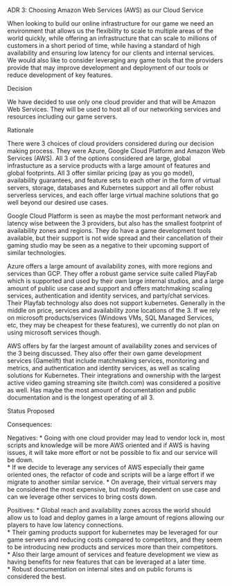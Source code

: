 ADR 3: Choosing Amazon Web Services (AWS) as our Cloud Service

When looking to build our online infrastructure for our game we need an environment that allows us the flexibility to scale to multiple areas of the world quickly, while offering an infrastructure that can scale to millions of customers in a short period of time, while having a standard of high availability and ensuring low latency for our clients and internal services.  We would also like to consider leveraging any game tools that the providers provide that may improve development and deployment of our tools or reduce development of key features.

Decision

We have decided to use only one cloud provider and that will be Amazon Web Services.  They will be used to host all of our networking services and resources including our game servers.

Rationale

There were 3 choices of cloud providers considered during our decision making process.  They were Azure, Google Cloud Platform and Amazon Web Services (AWS).  All 3 of the options considered are large, global infrastucture as a service products with a large amount of features and global footprints.  All 3 offer similar pricing (pay as you go model), availability guarantees, and feature sets to each other in the form of virtual servers, storage, databases and Kubernetes support and all offer robust serverless services, and each offer large virtual machine solutions that go well beyond our desired use cases.

Google Cloud Platform is seen as maybe the most performant network and latency wise between the 3 providers, but also has the smallest footprint of availability zones and regions.  They do have a game development tools available, but their support is not wide spread and their cancellation of their gaming studio may be seen as a negative to their upcoming support of similar technologies.

Azure offers a large amount of availability zones, with more regions and services than GCP.  They offer a robust game service suite called PlayFab which is supported and used by their own large internal studios, and a large amount of public use case and support and offers matchmaking scaling services, authentication and identity services, and party/chat services.  Their Playfab technology also does not support kubernetes.  Generally in the middle on price, services and availability zone locations of the 3.  If we rely on microsoft products/services (Windows VMs, SQL Managed Services, etc, they may be cheapest for these features), we currently do not plan on using microsoft services though.

AWS offers by far the largest amount of availability zones and services of the 3 being discussed.  They also offer their own game development services (Gamelift) that include matchmaking services, monitoring and metrics, and authentication and identity services, as well as scaling solutions for Kubernetes.  Their integrations and ownership with the largest active video gaming streaming site (twitch.com) was considered a positive as well.  Has maybe the most amount of documentation and public documentation and is the longest operating of all 3.

Status
Proposed

Consequences:

Negatives:
    * Going with one cloud provider may lead to vendor lock in, most scripts and knowledge will be more AWS oriented and if AWS is having issues, it will take more effort or not be possible to fix and our service will be down.  
    * If we decide to leverage any services of AWS especially their game oriented ones, the refactor of code and scripts will be a large effort if we migrate to another similar service.
    * On average, their virtual servers may be considered the most expensive, but mostly dependent on use case and can we leverage other services to bring costs down.

Positives:
    * Global reach and availability zones across the world should allow us to load and deploy games in a large amount of regions allowing our players to have low latency connections.  
    * Their gaming products support for kubernetes may be leveraged for our game servers and reducing costs compared to competitors, and they seem to be introducing new products and services more than their competitors.  
    * Also their large amount of services and feature development we view as having benefits for new features that can be leveraged at a later time.  
    * Robust documentation on internal sites and on public forums is considered the best. 